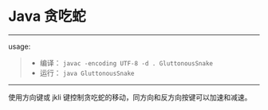 # Java 贪吃蛇

---

usage: 

> + 编译： `javac -encoding UTF-8 -d . GluttonousSnake`
> + 运行： `java GluttonousSnake`


---

使用方向键或 jkli 键控制贪吃蛇的移动，同方向和反方向按键可以加速和减速。